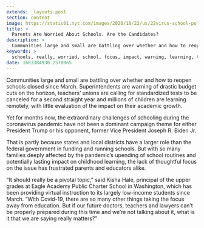 ```yaml
--- 
extends: _layouts.post 
section: content 
image: https://static01.nyt.com/images/2020/10/22/us/22virus-school-politics-4/22virus-school-politics-4-facebookJumbo-v2.jpg 
title: > 
  Parents Are Worried About Schools. Are the Candidates? 
description: > 
  Communities large and small are battling over whether and how to reopen schools closed since March.But with so many families deeply affected by the pandemic’s upending of school routines and potentially lasting impact on childhood learning, the lack of thoughtful focus on the issue has frustrated parents and educators alike.“It should really be a pivotal topic,” said Kisha Hale, principal of the upper grades at Eagle Academy Public Charter School in Washington, which has been providing virtual instruction to its largely low-income students since March.“With Covid-19, there are so many other things taking the focus away from education.But if our future doctors, teachers and lawyers can’t be properly prepared during this time and we’re not talking about it, what is it that we are saying really matters?” 
keywords: > 
  schools, really, worried, school, focus, impact, warning, learning, teachers, washington, candidates, president, parents 
date: 1603384930.2578065 
--- 
```

<div><p class="css-158dogj evys1bk0">Communities large and small are battling over whether and how to reopen schools closed since March. Superintendents are warning of drastic budget cuts on the horizon, teachers&#8217; unions are calling for standardized tests to be canceled for a second straight year and millions of children are learning remotely, with little evaluation of the impact on their academic growth.</p><p class="css-158dogj evys1bk0">Yet for months now, the extraordinary challenges of schooling during the coronavirus pandemic have not been a dominant campaign theme for either President Trump or his opponent, former Vice President Joseph R. Biden Jr.</p><p class="css-158dogj evys1bk0">That is partly because states and local districts have a larger role than the federal government in funding and running schools. But with so many families deeply affected by the pandemic&#8217;s upending of school routines and potentially lasting impact on childhood learning, the lack of thoughtful focus on the issue has frustrated parents and educators alike.</p><p class="css-158dogj evys1bk0">&#8220;It should really be a pivotal topic,&#8221; said Kisha Hale, principal of the upper grades at Eagle Academy Public Charter School in Washington, which has been providing virtual instruction to its largely low-income students since March. &#8220;With Covid-19, there are so many other things taking the focus away from education. But if our future doctors, teachers and lawyers can&#8217;t be properly prepared during this time and we&#8217;re not talking about it, what is it that we are saying really matters?&#8221;</p></div>